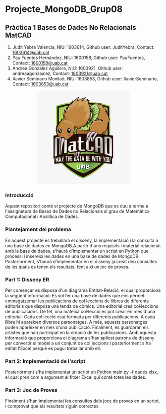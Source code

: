 # Projecte_MongoDB_Grup08
## Pràctica 1 Bases de Dades No Relacionals MatCAD
1. Judit Yebra Valencia, NIU: 1603614, Github user: JuditYebra, Contact: 1603614@uab.cat 
2. Pau Fuentes Hernández, NIU: 1600158, Github user: PauFuentes, Contact: 1600158@uab.cat 
3. Andrea Gonzalez Aguilera, NIU: 1603921, Github user: andreaagonzaalez, Contact: 1603921@uab.cat
4. Xavier Seminario Monllaó, NIU: 1603853, Github user: XavierSeminario, Contact: 1603853@uab.cat

<p align="center">
<img src="https://github.com/PauFuentes/Projecte_MongoDB_Grup08/blob/master/logo.jpg", widht="300", height="300">
</p>

### Introducció
Aquest repositori conté el projecte de MongoDB que es duu a terme a l'assignatura de Bases de Dades no Relacionals al grau de Matemàtica Computacional i Analítica de Dades.

### Plantejament del problema
En aquest projecte es treballarà el disseny, la implementació i la consulta a una base de dades en MongoDB.A partir d'uns requisits i material relacionat amb la base de dades, s'haurà d'implementar un script en Python que processi i insereixi les dades en una base de dades de MongoDB. Posteriorment, s'haurà d'implementar en el disseny ja creat deu consultes de les quals es tenen els resultats, fent així un joc de proves.

### Part 1: Disseny ER
Per començar es disposa d'un diagrama Entitat-Relació, el qual proporciona la següent informació:
Es vol fer una base de dades que ens permeti emmagatzemar les publicacions de col·leccions de llibres de diferents editorials que disposa una tenda de còmics.
Una editorial crea col·leccions de publicacions. De fet, una mateixa col·lecció es pot crear en més d'una editorial.
Cada col·lecció està formada per diferents publicacions. A cada llibre hi apareixen diversos personatges. A més, aquests personatges poden aparèixer en més d'una publicació.
Finalment, es guardaran els artistes que han participat en la creació de les publicacions.
Amb aquesta informació que proporciona el diagrama s'han aplicat patrons de disseny per convertir el model a un conjunt de col·leccions i posteriorment s'ha editat l'Excel perquè es pugui treballar amb ell.

### Part 2: Implementació de l'script
Posteriorment s'ha implementat un script en Python main.py -f dades.xlsx, el qual pren com a argument el fitxer Excel qui conté totes les dades.

### Part 3: Joc de Proves
Finalment s'han implementat les consultes dels jocs de proves en un script, i comprovat que els resultats siguin correctes.

